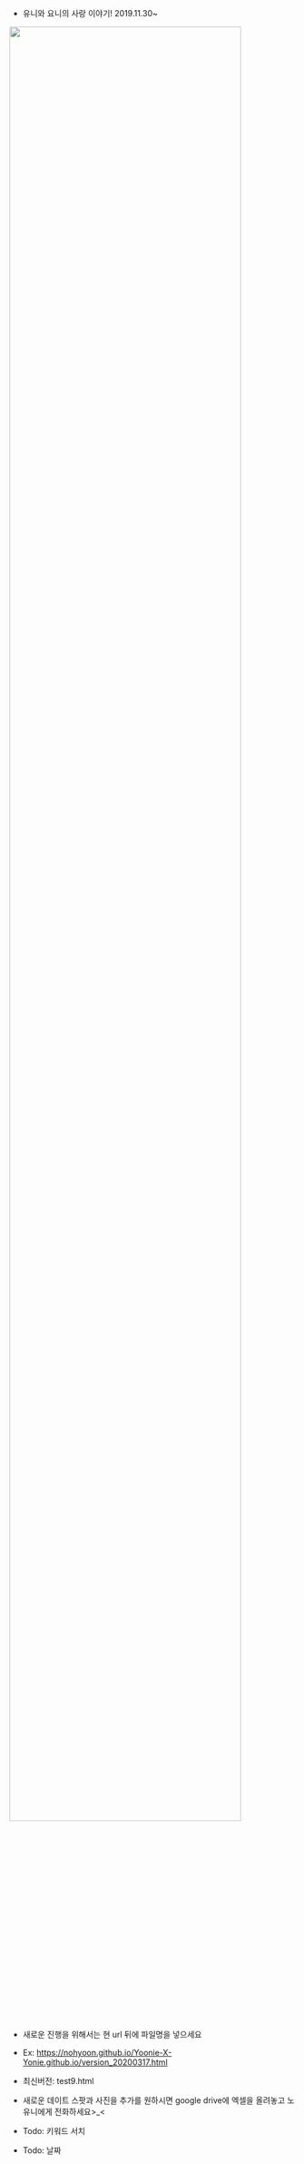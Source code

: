* 유니와 요니의 사랑 이야기! 2019.11.30~

<img src="https://user-images.githubusercontent.com/22785823/76815233-6a5e9300-6840-11ea-9fc6-260e8453156b.jpg" width="90%"></img>
* 새로운 진행을 위해서는 현 url 뒤에 파일명을 넣으세요
* Ex: https://nohyoon.github.io/Yoonie-X-Yonie.github.io/version_20200317.html
* 최신버전: test9.html
* 새로운 데이트 스팟과 사진을 추가를 원하시면 google drive에 엑셀을 올려놓고 노유니에게 전화하세요>_<

* Todo: 키워드 서치
* Todo: 날짜 
